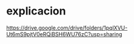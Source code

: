 # explicacion

https://drive.google.com/drive/folders/1pqlXVU-Ut6mS9pjtV0eRQiBSH6WU76zC?usp=sharing
